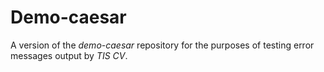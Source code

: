 # Demo-caesar

A version of the *demo-caesar* repository for the purposes of testing error messages output by *TIS CV*.


